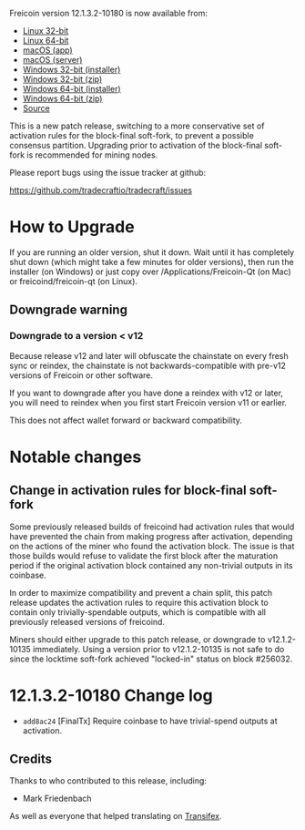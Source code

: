 Freicoin version 12.1.3.2-10180 is now available from:

  * [Linux 32-bit](https://s3.amazonaws.com/in.freico.stable/freicoin-v12.1.3.2-10180-linux32.tar.gz)
  * [Linux 64-bit](https://s3.amazonaws.com/in.freico.stable/freicoin-v12.1.3.2-10180-linux64.tar.gz)
  * [macOS (app)](https://s3.amazonaws.com/in.freico.stable/freicoin-v12.1.3.2-10180-osx.dmg)
  * [macOS (server)](https://s3.amazonaws.com/in.freico.stable/freicoin-v12.1.3.2-10180-osx64.tar.gz)
  * [Windows 32-bit (installer)](https://s3.amazonaws.com/in.freico.stable/freicoin-v12.1.3.2-10180-win32-setup.exe)
  * [Windows 32-bit (zip)](https://s3.amazonaws.com/in.freico.stable/freicoin-v12.1.3.2-10180-win32.zip)
  * [Windows 64-bit (installer)](https://s3.amazonaws.com/in.freico.stable/freicoin-v12.1.3.2-10180-win64-setup.exe)
  * [Windows 64-bit (zip)](https://s3.amazonaws.com/in.freico.stable/freicoin-v12.1.3.2-10180-win64.zip)
  * [Source](https://github.com/tradecraftio/tradecraft/archive/v12.1.3.2-10180.zip)

This is a new patch release, switching to a more conservative set of
activation rules for the block-final soft-fork, to prevent a possible
consensus partition.  Upgrading prior to activation of the block-final
soft-fork is recommended for mining nodes.

Please report bugs using the issue tracker at github:

  https://github.com/tradecraftio/tradecraft/issues

How to Upgrade
==============

If you are running an older version, shut it down. Wait until it has
completely shut down (which might take a few minutes for older
versions), then run the installer (on Windows) or just copy over
/Applications/Freicoin-Qt (on Mac) or freicoind/freicoin-qt (on
Linux).

Downgrade warning
-----------------

### Downgrade to a version < v12

Because release v12 and later will obfuscate the chainstate on every
fresh sync or reindex, the chainstate is not backwards-compatible with
pre-v12 versions of Freicoin or other software.

If you want to downgrade after you have done a reindex with v12 or
later, you will need to reindex when you first start Freicoin version
v11 or earlier.

This does not affect wallet forward or backward compatibility.

Notable changes
===============

Change in activation rules for block-final soft-fork
----------------------------------------------------

Some previously released builds of freicoind had activation rules that
would have prevented the chain from making progress after activation,
depending on the actions of the miner who found the activation block.
The issue is that those builds would refuse to validate the first
block after the maturation period if the original activation block
contained any non-trivial outputs in its coinbase.

In order to maximize compatibility and prevent a chain split, this
patch release updates the activation rules to require this activation
block to contain only trivially-spendable outputs, which is compatible
with all previously released versions of freicoind.

Miners should either upgrade to this patch release, or downgrade to
v12.1.2-10135 immediately.  Using a version prior to v12.1.2-10135 is
not safe to do since the locktime soft-fork achieved "locked-in"
status on block #256032.

12.1.3.2-10180 Change log
=========================

  * `add8ac24` [FinalTx]
    Require coinbase to have trivial-spend outputs at activation.

Credits
--------

Thanks to who contributed to this release, including:

- Mark Friedenbach

As well as everyone that helped translating on [Transifex](https://www.transifex.com/tradecraft/freicoin-1/).
